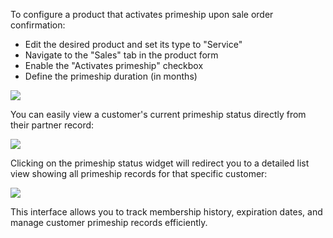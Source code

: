 To configure a product that activates primeship upon sale order confirmation:

  - Edit the desired product and set its type to "Service"
  - Navigate to the "Sales" tab in the product form
  - Enable the "Activates primeship" checkbox
  - Define the primeship duration (in months)

![](../static/description/primeship-product.png)

You can easily view a customer's current primeship status directly from their partner record:

![](../static/description/partner-with-primeship.png)

Clicking on the primeship status widget will redirect you to a detailed list view showing all primeship records for that specific customer:

![](../static/description/primeship-partner-view.png)

This interface allows you to track membership history, expiration dates, and manage customer primeship records efficiently.
